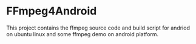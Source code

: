 FFmpeg4Android
==============

This project contains the ffmpeg source code and build script for andriod on ubuntu linux and some ffmpeg demo on android platform.
